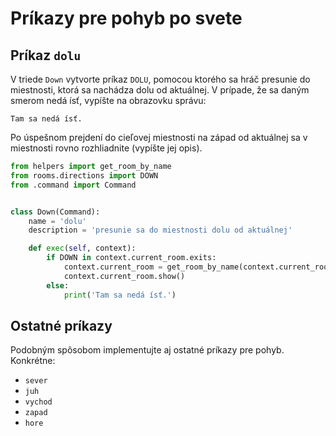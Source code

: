 # Príkazy pre pohyb po svete

## Príkaz `dolu`

V triede `Down` vytvorte príkaz `DOLU`, pomocou ktorého sa hráč presunie do miestnosti, ktorá sa nachádza dolu od
aktuálnej. V prípade, že sa daným smerom nedá ísť, vypíšte na obrazovku správu:

```
Tam sa nedá ísť.
```

Po úspešnom prejdení do cieľovej miestnosti na západ od aktuálnej sa v miestnosti rovno rozhliadnite (vypíšte jej opis).

```python
from helpers import get_room_by_name
from rooms.directions import DOWN
from .command import Command


class Down(Command):
    name = 'dolu'
    description = 'presunie sa do miestnosti dolu od aktuálnej'

    def exec(self, context):
        if DOWN in context.current_room.exits:
            context.current_room = get_room_by_name(context.current_room.exits[DOWN], context.world)
            context.current_room.show()
        else:
            print('Tam sa nedá ísť.')
```


## Ostatné príkazy

Podobným spôsobom implementujte aj ostatné príkazy pre pohyb. Konkrétne:

* `sever`
* `juh`
* `vychod`
* `zapad`
* `hore`
